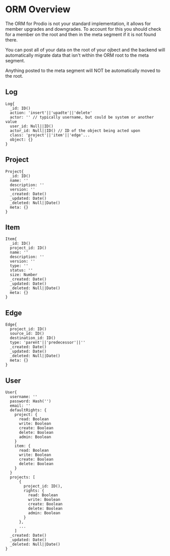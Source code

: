 ORM Overview
============

The ORM for Prodio is not your standard implementation, it allows for member
upgrades and downgrades.  To account for this you should check for a member
on the root and then in the meta segment if it is not found there.

You can post all of your data on the root of your ojbect and the backend will
automatically migrate data that isn't within the ORM root to the meta segment.

Anything posted to the meta segment will NOT be automatically moved to the root.

Log
---

```
Log{
  _id: ID()
  action: 'insert'||'upadte'||'delete'
  actor: '' // typically username, but could be system or another value
  user_id: Null||ID()
  actor_id: Null||ID() // ID of the object being acted upon
  class: 'project'||'item'||'edge'...
  object: {}
}
```

Project
-------

```
Project{
  _id: ID()
  name: ''
  description: ''
  version: ''
  _created: Date()
  _updated: Date()
  _deleted: Null||Date()
  meta: {}
}
```

Item
----

```
Item{
  _id: ID()
  project_id: ID()
  name: ''
  description: ''
  version: ''
  type: ''
  status: ''
  size: Number
  _created: Date()
  _updated: Date()
  _deleted: Null||Date()
  meta: {}
}
```

Edge
----

```
Edge{
  project_id: ID()
  source_id: ID()
  destination_id: ID()
  type: 'parent'||'predecessor'||''
  _created: Date()
  _updated: Date()
  _deleted: Null||Date()
  meta: {}
}
```

User
----

```
User{
  username: ''
  password: Hash('')
  email: ''
  defaultRights: {
    project: {
      read: Boolean
      write: Boolean
      create: Boolean
      delete: Boolean
      admin: Boolean
    }
    item: {
      read: Boolean
      write: Boolean
      create: Boolean
      delete: Boolean
    }
  }
  projects: [
      {
        project_id: ID(),
        rights: {
          read: Boolean
          write: Boolean
          create: Boolean
          delete: Boolean
          admin: Boolean
        }
      },
      ...
    ]
  _created: Date()
  _updated: Date()
  _deleted: Null||Date()
}
```
